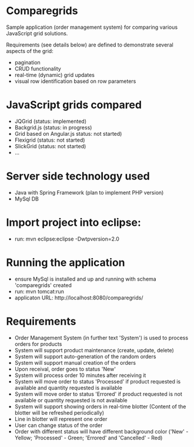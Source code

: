 Comparegrids
============

Sample application (order management system) for comparing various JavaScript grid solutions.

Requirements (see details below) are defined to demonstrate several aspects of the grid:
- pagination
- CRUD functionality
- real-time (dynamic) grid updates
- visual row identification based on row parameters

JavaScript grids compared
========================
- JQGrid (status: implemented)
- Backgrid.js (status: in progress)
- Grid based on Angular.js status: not started)
- Flexigrid (status: not started)
- SlickGrid (status: not started)
- ...

Server side technology used
===========================
- Java with Spring Framework (plan to implement PHP version)
- MySql DB

Import project into eclipse:
============================
- run: mvn eclipse:eclipse -Dwtpversion=2.0

Running the application
=======================
- ensure MySql is installed and up and running with schema 'comparegrids' created
- run: mvn tomcat:run
- applicaton URL: http://localhost:8080/comparegrids/ 

Requirements
============
- Order Management System (in further text 'System') is used to process orders for products
- System will support product maintenance (create, update, delete)
- System will support auto-generation of the random orders
- System will support manual creation of the orders
- Upon receival, order goes to status 'New'
- System will process order 10 minutes after receiving it
- System will move order to status 'Processed' if product requested is available and quantity requested is available
- System will move order to status 'Errored' if product requested is not available or quantity requested is not available
- System will support showing orders in real-time blotter (Content of the blotter will be refreshed periodically)
- Line in blotter will represent one order
- User can change status of the order
- Order with different status will have different background color ('New' - Yellow; 'Processed' - Green; 'Errored' and 'Cancelled' - Red)